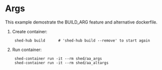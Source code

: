 # Args

This example demostrate the BUILD_ARG feature and alternative dockerfile.

1. Create container:

        shed-hub build      # 'shed-hub build --remove' to start again

2. Run container:

        shed-container run -it --rm shed/aa_args 
        shed-container run -it --rm shed/aa_altargs 
